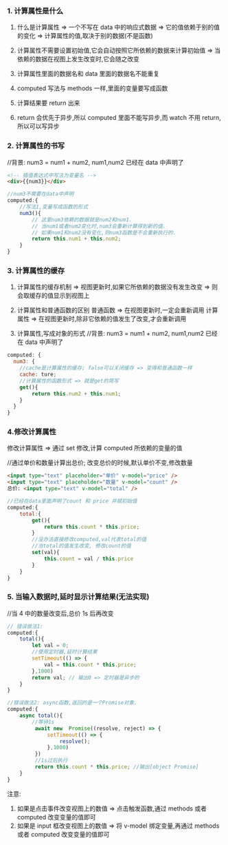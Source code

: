 ### 1. 计算属性是什么

1. 什么是计算属性
   => 一个不写在 data 中的响应式数据
   => 它的值依赖于别的值的变化 => 计算属性的值,取决于别的数据(不是函数)

2. 计算属性不需要设置初始值,它会自动按照它所依赖的数据来计算初始值 => 当依赖的数据在视图上发生改变时,它会随之改变

3. 计算属性里面的数据名和 data 里面的数据名不能重复
4. computed 写法与 methods 一样,里面的变量要写成函数
5. 计算结果要 return 出来
6. return 会优先于异步,所以 computed 里面不能写异步,而 watch 不用 return,所以可以写异步

### 2. 计算属性的书写

//背景: num3 = num1 + num2, num1,num2 已经在 data 中声明了

```html
<!-- 插值表达式中写法为变量名 -->
<div>{{num3}}</div>
```

```js
//num3不需要在data中声明
computed:{
    //写法1,变量写成函数的形式
    num3(){
        // 这里num3依赖的数据就是num2和num1.
        // 当num1或者num2变化时,num3会重新计算得到新的值.
        // 如果num1和num2没有变化,则num3函数是不会重新执行的.
        return this.num1 + this.num2;
    }
}
```

### 3. 计算属性的缓存

1. 计算属性的缓存机制
   => 视图更新时,如果它所依赖的数据没有发生改变
   => 则会取缓存的值显示到视图上

2. 计算属性和普通函数的区别
   普通函数 => 在视图更新时,一定会重新调用
   计算属性 => 在视图更新时,除非它依赖的值发生了改变,才会重新调用

3. 计算属性,写成对象的形式
   //背景: num3 = num1 + num2, num1,num2 已经在 data 中声明了

```js
computed: {
  num3: {
    //cache是计算属性的缓存; false可以关闭缓存 => 变得和普通函数一样
    cache: ture;
    //计算属性的函数形式 => 就是get的简写
    get(){
        return this.num2 + this.num1;
    }
  }
}
```

### 4.修改计算属性

修改计算属性 => 通过 set 修改,计算 computed 所依赖的变量的值

//通过单价和数量计算出总价; 改变总价的时候,默认单价不变,修改数量

```html
<input type="text" placeholder="单价" v-model="price" />
<input type="text" placeholder="数量" v-model="count" />
总价: <input type="text" v-model="total" />
```

```js
//已经在data里面声明了count 和 price 并赋初始值
computed:{
    total:{
        get(){
            return this.count * this.price;
        }
        //没办法直接修改computed,val代表total的值
        //当total的值发生改变, 修改count的值
        set(val){
            this.count = val / this.price
        }
    }
}
```

### 5. 当输入数据时,延时显示计算结果(无法实现)

//当 4 中的数量改变后,总价 1s 后再改变

```js
// 错误做法1:
computed:{
    total(){
        let val = 0;
        //使用定时器,延时计算结果
        setTimeout(() => {
            val = this.count * this.price;
        },1000)
        return val; // 输出0 => 定时器是异步的
    }
}

//错误做法2: async函数,返回的是一个Promise对象.
computed:{
    async total(){
        //等待1s
         await new  Promise((resolve, reject) => {
             setTimeout(() => {
                 resolve();
             },1000)
         })
         //1s过后执行
         return this.count * this.price; //输出[object Promise]
    }
}
```

注意:

1. 如果是点击事件改变视图上的数值 => 点击触发函数,通过 methods 或者 computed 改变变量的值即可
2. 如果是 input 框改变视图上的数值 => 将 v-model 绑定变量,再通过 methods 或者 computed 改变变量的值即可
